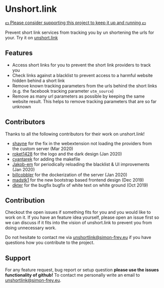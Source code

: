 # Unshort.link

[💵 Please consider supporting this project to keep it up and running 💵](https://gum.co/unshortlink)


Prevent short link services from tracking you by un shortening the urls for your. Try it on [unshort.link](https://unshort.link)

## Features

- Access short links for you to prevent the short link providers to track you
- Check links against a blacklist to prevent access to a harmful website hidden behind a short link
- Remove known tracking parameters from the urls behind the short links (e.g. the facebook tracking parameter `utm_source`)
- Remove as many url parameters as possible by keeping the same website result. This helps to remove tracking parameters that are so far unknown

## Contributors

Thanks to all the following contributors for their work on unshort.link!

- [shayne](https://github.com/shayne) for the fix in the webextension not loading the providers from the custom server (Mar 2020)
- [roket1428](https://github.com/roket1428) for the logo and the dark design (Jan 2020)
- [cyantarek](https://github.com/cyantarek) for adding the makefile 
- [Jakob-em](https://github.com/Jakob-em) for periodically reloading the blacklist & UI improvements (Jan 2020)
- [billcobbler](https://github.com/billcobbler) for the dockerization of the server (Jan 2020)
- [madstk1](https://github.com/madstk1) for the new bootstrap based frontend design (Dec 2019)
- [dkter](https://github.com/dkter) for the bugfix bugfix of white text on white ground (Oct 2019)

## Contribution

Checkout the open issues if something fits for you and you would like to work on it. 
If you have an feature idea yourself, please open an issue first so we can discuss if it fits into the vision of unshort.link to prevent you from doing unnecessary work.

Do not hesitate to contact me via [unshortlink@simon-frey.eu](mailto:unshortlink@simon-frey.eu) if you have questions how you contribute to the project.

## Support

For any feature request, bug report or setup question **please use the issues functionality of github!** To contact me personally
write an email to [unshortlink@simon-frey.eu](mailto:unshortlink@simon-frey.eu).
